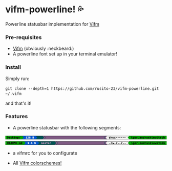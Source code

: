 # vifm-powerline! :sweat_drops:

Powerline statusbar implementation for [Vifm](http://vifm.info) 

### Pre-requisites

- [Vifm](http://vifm.info) (obviously :neckbeard:)
- A powerline font set up in your terminal emulator!

### Install

Simply run:
```
git clone --depth=1 https://github.com/rusito-23/vifm-powerline.git ~/.vifm
```
and that's it!

### Features

- A powerline statusbar with the following segments:

![Without git status](examples/no-status.png)
![With git status](examples/with-status.png)

- a vifmrc for you to configurate

- All [Vifm colorschemes!](https://vifm.info/colorschemes.shtml)

